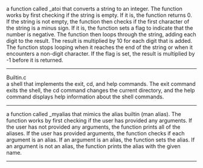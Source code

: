 a function called _atoi that converts a string to an integer. The function works by first checking if the string is empty. If it is, the function returns 0. If the string is not empty, the function then checks if the first character of the string is a minus sign. If it is, the function sets a flag to indicate that the number is negative. The function then loops through the string, adding each digit to the result. The result is multiplied by 10 for each digit that is added. The function stops looping when it reaches the end of the string or when it encounters a non-digit character. If the flag is set, the result is multiplied by -1 before it is returned.

---------------
Builtin.c  
a shell that implements the exit, cd, and help commands. The exit command exits the shell, the cd command changes the current directory, and the help command displays help information about the shell commands.

--------------
a function called _myalias that mimics the alias builtin (man alias). The function works by first checking if the user has provided any arguments. If the user has not provided any arguments, the function prints all of the aliases. If the user has provided arguments, the function checks if each argument is an alias. If an argument is an alias, the function sets the alias. If an argument is not an alias, the function prints the alias with the given name.

-------------


